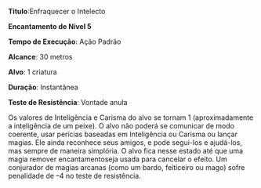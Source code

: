 **Titulo**:Enfraquecer o Intelecto

**Encantamento de Nível 5**

**Tempo de Execução**: Ação Padrão

**Alcance**: 30 metros

**Alvo**: 1 criatura

**Duração**: Instantânea

**Teste de Resistência**: Vontade anula

Os valores de Inteligência e Carisma do alvo se tornam 1 (aproximadamente a inteligência de um peixe). O alvo não poderá se comunicar de modo coerente, usar perícias baseadas em Inteligência ou Carisma ou lançar magias. 
Ele ainda reconhece seus amigos, e pode segui-los e ajudá-los, mas sempre de maneira simplória. O alvo fica nesse estado até que uma magia remover encantamentoseja usada para cancelar o efeito.
Um conjurador de magias arcanas (como um bardo, feiticeiro ou mago) sofre penalidade de –4 no teste de resistência.